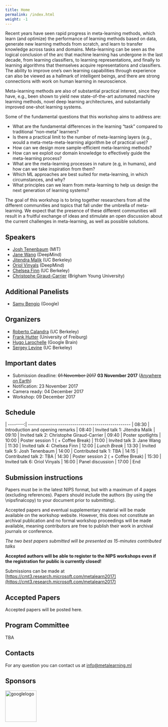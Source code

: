 ```yaml
---
title: Home
permalink: /index.html
weight: -1
---
```


Recent years have seen rapid progress in meta-learning methods, which learn (and optimize) the performance of learning methods based on data, generate new learning methods from scratch, and learn to transfer knowledge across tasks and domains. Meta-learning can be seen as the logical conclusion of the arc that machine learning has undergone in the last decade, from learning classifiers, to learning representations, and finally to learning algorithms that themselves acquire representations and classifiers. The ability to improve one’s own learning capabilities through experience can also be viewed as a hallmark of intelligent beings, and there are strong connections with work on human learning in neuroscience.

Meta-learning methods are also of substantial practical interest, since they have, e.g., been shown to yield new state-of-the-art automated machine learning methods, novel deep learning architectures, and substantially improved one-shot learning systems. 

Some of the fundamental questions that this workshop aims to address are:
- What are the fundamental differences in the learning “task” compared to traditional  “non-meta” learners?
- Is there a practical limit to the number of meta-learning layers (e.g., would a meta-meta-meta-learning algorithm be of practical use)?
- How can we design more sample-efficient meta-learning methods?
- How can we exploit our domain knowledge to effectively guide the meta-learning process?
- What are the meta-learning processes in nature (e.g, in humans), and how can we take inspiration from them?
- Which ML approaches are best suited for meta-learning, in which circumstances, and why?
- What principles can we learn from meta-learning to help us design the next generation of learning systems? 

The goal of this workshop is to bring together researchers from all the different communities and topics that fall under the umbrella of meta-learning. We expect that the presence of these different communities will result in a fruitful exchange of ideas and stimulate an open discussion about the current challenges in meta-learning, as well as possible solutions.


## Speakers ##
- [Josh Tenenbaum](http://web.mit.edu/cocosci/josh.html) (MIT)
- [Jane Wang]() (DeepMind)
- [Jitendra Malik](https://people.eecs.berkeley.edu/~malik/) (UC Berkeley)
- [Oriol Vinyals]() (DeepMind)
- [Chelsea Finn](https://people.eecs.berkeley.edu/~cbfinn/) (UC Berkeley) 
- [Christophe Giraud-Carrier]() (Brigham Young University)

## Additional Panelists  ##
- [Samy Bengio]() (Google)

## Organizers ##
- [Roberto Calandra](http://www.robertocalandra.com) (UC Berkeley)
- [Frank Hutter](http://www2.informatik.uni-freiburg.de/~hutter/) (University of Freiburg)
- [Hugo Larochelle](http://www.dmi.usherb.ca/~larocheh/index_en.html) (Google Brain)
- [Sergey Levine](https://people.eecs.berkeley.edu/~svlevine/) (UC Berkeley)

## Important dates ##
- Submission deadline: ~~01 November 2017~~ **03 November 2017** ([Anywhere on Earth](https://www.timeanddate.com/time/zones/aoe))
- Notification: 23 November 2017
- Camera ready: 04 December 2017
- Workshop: 09 December 2017

## Schedule ##

| --------:| ---------------------------------------------------
| 08:30 | Introduction and opening remarks 
| 08:40 | Invited talk 1: Jitendra Malik
| 09:10 | Invited talk 2: Christophe Giraud-Carrier
| 09:40	| Poster spotlights
| 10:00 | Poster session 1 ( + Coffee Break)
| 11:00 | Invited talk 3: Jane Wang  
| 11:30 | Invited talk 4: Chelsea Finn
| 12:00 | *Lunch Break*
| 13:30 | Invited talk 5: Josh Tenenbaum
| 14:00 | Contributed talk 1: TBA
| 14:15 | Contributed talk 2: TBA
| 14:30 | Poster session 2 ( + Coffee Break)
| 15:30 | Invited talk 6: Oriol Vinyals
| 16:00 | Panel discussion
| 17:00 | End 


## Submission instructions  ##

Papers must be in the latest NIPS format, but with a maximum of 4 pages (excluding references). Papers should include the authors (by using the \nipsfinalcopy) to your document prior to submitting). 

Accepted papers and eventual supplementary material will be made available on the workshop website. However, this does not constitute an archival publication and no formal workshop proceedings will be made available, meaning contributors are free to publish their work in archival journals or conference.

*The two best papers submitted will be presented as 15-minutes contributed talks*

**Accepted authors will be able to register to the NIPS workshops even if the registration for public is currently closed!**

Submissions can be made at [https://cmt3.research.microsoft.com/metalearn2017](https://cmt3.research.microsoft.com/metalearn2017)

## Accepted Papers  ##

Accepted papers will be posted here.

## Program Committee ##

TBA

## Contacts  ##

For any question you can contact us at <info@metalearning.ml>

## Sponsors ##
<img src="https://upload.wikimedia.org/wikipedia/commons/2/2f/Google_2015_logo.svg" alt="googlelogo" title="google logo" height="100" />

 
